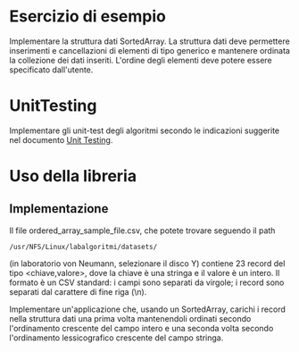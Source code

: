 # Esercizio di esempio

Implementare la struttura dati SortedArray. La struttura dati deve permettere inserimenti e cancellazioni di elementi di tipo generico e mantenere ordinata la collezione dei dati inseriti. L'ordine degli elementi deve potere essere specificato dall'utente.

# UnitTesting

Implementare gli unit-test degli algoritmi secondo le indicazioni suggerite nel documento [Unit Testing](UnitTesting.md).

# Uso della libreria

## Implementazione

Il file ordered_array_sample_file.csv, che potete trovare seguendo il path

    /usr/NFS/Linux/labalgoritmi/datasets/

(in laboratorio von Neumann, selezionare il disco Y) contiene 23 record del tipo <chiave,valore>, dove la chiave è una stringa e il valore è un intero.  Il formato è un CSV standard: i campi sono separati da virgole; i record sono separati dal carattere di fine riga (\n).

Implementare un'applicazione che, usando un SortedArray, carichi i record nella struttura dati una prima volta mantenendoli ordinati secondo l'ordinamento crescente del campo intero e una seconda volta secondo l'ordinamento lessicografico crescente del campo stringa.
